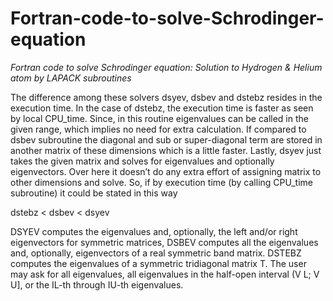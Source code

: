 # Fortran-code-to-solve-Schrodinger-equation
*Fortran code to solve Schrodinger equation: Solution to Hydrogen & Helium atom by LAPACK subroutines*

The difference among these solvers dsyev, dsbev and dstebz resides in the execution time. In the case of dstebz, the execution time is faster as seen by local CPU_time. Since, in this routine eigenvalues can be
called in the given range, which implies no need for extra calculation. If compared to dsbev subroutine the diagonal and sub or super-diagonal term are stored in another matrix of these dimensions which
is a little faster. Lastly, dsyev just takes the given matrix and solves for eigenvalues and optionally eigenvectors. Over here it doesn’t do any extra effort of assigning matrix to other dimensions and solve.
So, if by execution time (by calling CPU_time subroutine) it could be stated in this way

dstebz < dsbev < dsyev

DSYEV computes the eigenvalues and, optionally, the left and/or right eigenvectors for symmetric matrices,
DSBEV computes all the eigenvalues and, optionally, eigenvectors of a real symmetric band matrix.
DSTEBZ computes the eigenvalues of a symmetric tridiagonal matrix T. The user may ask for all eigenvalues, all eigenvalues in the half-open interval (V L; V U], or the IL-th through IU-th eigenvalues.

